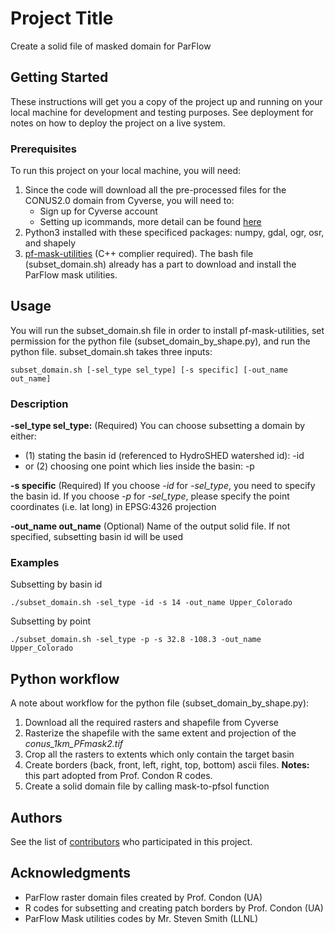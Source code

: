 # Project Title

Create a solid file of masked domain for ParFlow

## Getting Started

These instructions will get you a copy of the project up and running on your local machine for development and testing purposes. See deployment for notes on how to deploy the project on a live system.

### Prerequisites

To run this project on your local machine, you will need:
1. Since the code will download all the pre-processed files for the CONUS2.0 domain from Cyverse, you will need to:
	* Sign up for Cyverse account
	* Setting up icommands, more detail can be found [here](https://wiki.cyverse.org/wiki/display/DS/Setting+Up+iCommands) 
2. Python3 installed with these specificed packages: numpy, gdal, ogr, osr, and shapely
3. [pf-mask-utilities](https://github.com/smithsg84/pf-mask-utilities) (C++ complier required). The bash file (subset_domain.sh) already has a part to download and install the ParFlow mask utilities.


## Usage

You will run the subset_domain.sh file in order to install pf-mask-utilities, set permission for the python file (subset_domain_by_shape.py), and run the python file.
subset_domain.sh takes three inputs:

```
subset_domain.sh [-sel_type sel_type] [-s specific] [-out_name out_name]
```

### Description

**-sel_type sel_type:** (Required) You can choose subsetting a domain by either:
 * (1) stating the basin id (referenced to HydroSHED watershed id): -id
 * or (2) choosing one point which lies inside the basin: -p

**-s specific** (Required) If you choose *-id* for *-sel_type*, you need to specify the basin id. If you choose *-p* for *-sel_type*, please specify the point coordinates (i.e. lat long) in EPSG:4326 projection

**-out_name out_name** (Optional) Name of the output solid file. If not specified, subsetting basin id will be used 

### Examples

Subsetting by basin id

```
./subset_domain.sh -sel_type -id -s 14 -out_name Upper_Colorado
```

Subsetting by point

```
./subset_domain.sh -sel_type -p -s 32.8 -108.3 -out_name Upper_Colorado
```


## Python workflow

A note about workflow for the python file (subset_domain_by_shape.py):
1. Download all the required rasters and shapefile from Cyverse
2. Rasterize the shapefile with the same extent and projection of the *conus_1km_PFmask2.tif*
3. Crop all the rasters to extents which only contain the target basin
4. Create borders (back, front, left, right, top, bottom) ascii files. **Notes:** this part adopted from Prof. Condon R codes.
5. Create a solid domain file by calling mask-to-pfsol function

## Authors

See the list of [contributors](https://github.com/orgs/hydroframe/people) who participated in this project.

## Acknowledgments

* ParFlow raster domain files created by Prof. Condon (UA)
* R codes for subsetting and creating patch borders by Prof. Condon (UA)
* ParFlow Mask utilities codes by Mr. Steven Smith (LLNL)

